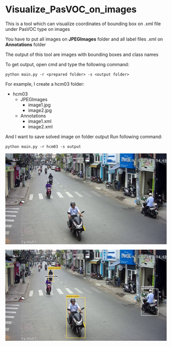 # Visualize_PasVOC_on_images
This is a tool which can visualize coordinates of bounding box on .xml file under PasVOC type on images

You have to put all images on **JPEGImages** folder and all label files .xml on **Annotations** folder

The output of this tool are images with bounding boxes and class names

To get output, open cmd and type the following command:

```
python main.py -r <prepared folder> -s <output folder>
```

For example, I create a hcm03 folder:
* hcm03
  * JPEGImages
    * image1.jpg
    * image2.jpg
  * Annotations
    * image1.xml
    * image2.xml

And I want to save solved image on folder output
Run following command:

```
python main.py -r hcm03 -s output
```


![Input](/hcm03/JPEGImages/000000193.jpg)

![Output](/output/000000193.jpg)


